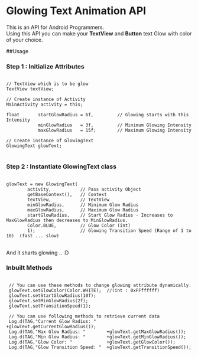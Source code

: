 # Glowing Text Animation API

<p>This is an API for Android Programmers.<br /> 
Using this API you can make your <b>TextView</b> and <b>Button</b> text Glow with color of your choice.
</p>


##Usage

### Step 1 : Initialize Attributes 

<pre><code>
// TextView which is to be glow
TextView textView;

// Create instance of Activity
MainActivity activity = this;

float       startGlowRadius = 6f,         // Glowing starts with this Intensity
			minGlowRadius   = 3f,         // Minimum Glowing Intensity
			maxGlowRadius   = 15f;        // Maximum Glowing Intensity

// Create instance of GlowingText
GlowingText glowText;
</code>
</pre>
### Step 2 : Instantiate GlowingText class
<pre><code>
glowText = new GlowingText(
		activity,           // Pass activity Object
		getBaseContext(),   // Context
		textView,           // TextView
		minGlowRadius,      // Minimum Glow Radius
		maxGlowRadius,      // Maximum Glow Radius
		startGlowRadius,    // Start Glow Radius - Increases to MaxGlowRadius then decreases to MinGlowRadius.
		Color.BLUE,         // Glow Color (int)
		1);                 // Glowing Transition Speed (Range of 1 to 10)  (fast ... slow)
</code>
</pre>
And it sharts glowing .. :D

### Inbuilt Methods
<pre><code>
 // You can use these methods to change glowing attribute dynamically.
 glowText.setGlowColor(Color.WHITE);  //(int : 0xFFffffff)
 glowText.setStartGlowRadius(10f);
 glowText.setMinGlowRadius(2f);
 glowText.setTransitionSpeed(1);

 // You can use following methods to retrieve current data
 Log.d(TAG,"Current Glow Radius: "    +glowText.getCurrentGlowRadius());
 Log.d(TAG,"Max Glow Radius: "        +glowText.getMaxGlowRadius());
 Log.d(TAG,"Min Glow Radius: "        +glowText.getMinGlowRadius());
 Log.d(TAG,"Glow Color: "             +glowText.getGlowColor());
 Log.d(TAG,"Glow Transition Speed: "  +glowText.getTransitionSpeed());
</code>
</pre>
